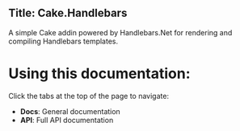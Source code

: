 Title: Cake.Handlebars
---

A simple Cake addin powered by Handlebars.Net for rendering and compiling Handlebars templates.

# Using this documentation:

Click the tabs at the top of the page to navigate:

- **Docs**: General documentation
- **API**: Full API documentation
